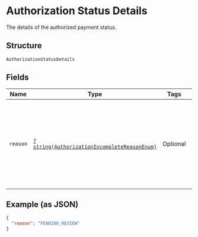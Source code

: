 
# Authorization Status Details

The details of the authorized payment status.

## Structure

`AuthorizationStatusDetails`

## Fields

| Name | Type | Tags | Description | Getter | Setter |
|  --- | --- | --- | --- | --- | --- |
| `reason` | [`?string(AuthorizationIncompleteReasonEnum)`](../../doc/models/authorization-incomplete-reason-enum.md) | Optional | The reason why the authorized status is `PENDING`.<br>**Constraints**: *Minimum Length*: `1`, *Maximum Length*: `64`, *Pattern*: `^[A-Z_]+$` | getReason(): ?string | setReason(?string reason): void |

## Example (as JSON)

```json
{
  "reason": "PENDING_REVIEW"
}
```

